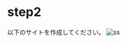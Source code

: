 # step2
以下のサイトを作成してください。
![ss](https://user-images.githubusercontent.com/15147207/233986892-4b77e347-7ebe-463d-aa2f-9e9c063c6f41.png)
